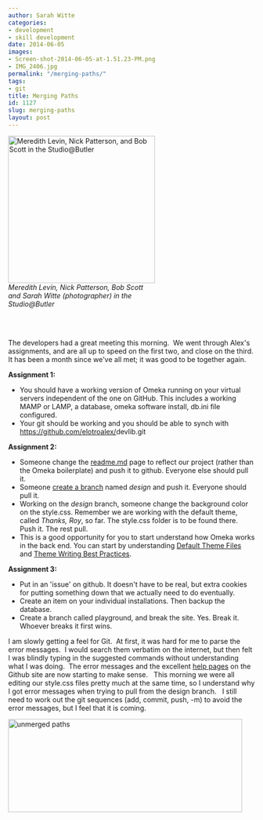 ```yaml
---
author: Sarah Witte
categories:
- development
- skill development
date: 2014-06-05
images:
- Screen-shot-2014-06-05-at-1.51.23-PM.png
- IMG_2406.jpg
permalink: "/merging-paths/"
tags:
- git
title: Merging Paths
id: 1127
slug: merging-paths
layout: post
---
```

<a href='{{ "/wp-content/uploads/2014/06/IMG_2406.jpg" | relative_url }}'>
  <img class='size-medium wp-image-1126 ' alt='Meredith Levin, Nick Patterson, and Bob Scott in the Studio@Butler' src='{{ "/wp-content/uploads/2014/06/IMG_2406-225x300.jpg" | relative_url }}' width="300"/>
</a>
<div style="width:300"><i>Meredith Levin, Nick Patterson, Bob Scott and
  Sarah Witte (photographer) in the Studio@Butler</i></div>

<br/><br/>

The developers had a great meeting this morning.  We went through Alex's assignments, and are all up to speed on the first two, and close on the third. It has been a month since we've all met; it was good to be together again.

<strong>Assignment 1:</strong>
- You should have a working version of Omeka running on your virtual servers independent of the one on GitHub. This includes a working MAMP or LAMP, a database, omeka software install, db.ini file configured.
- Your git should be working and you should be able to synch with <a href='https://github.com/elotroalex/devlib.git'>https://github.com/elotroalex/<wbr />devlib.git</a>

<strong>Assignment 2:</strong>
- Someone change the <a href='http://readme.md'>readme.md</a> page to reflect our project (rather than the Omeka boilerplate) and push it to github. Everyone else should pull it.
- Someone <a href='http://git-scm.com/book/en/Git-Branching-Basic-Branching-and-Merging'>create a branch</a> named <i>design</i> and push it. Everyone should pull it.
- Working on the <i>design</i> branch, someone change the background color on the style.css. Remember we are working with the default theme, called <i>Thanks, Roy</i>, so far. The style.css folder is to be found there. Push it. The rest pull.
- This is a good opportunity for you to start understand how Omeka works in the back end. You can start by understanding <a href='http://omeka.org/codex/Understanding_Default_Theme_Files'>Default Theme Files</a> and <a href='http://omeka.org/codex/Theme_Writing_Best_Practices'>Theme Writing Best Practices</a>.

<strong>Assignment 3:</strong>
- Put in an 'issue' on github. It doesn't have to be real, but extra cookies for putting something down that we actually need to do eventually.
- Create an item on your individual installations. Then backup the database.
- Create a branch called playground, and break the site. Yes. Break it. Whoever breaks it first wins.


I am slowly getting a feel for Git.  At first, it was hard for me to parse the error messages.  I would search them verbatim on the internet, but then felt I was blindly typing in the suggested commands without understanding what I was doing.  The error messages and the excellent <a href='https://help.github.com/articles/resolving-a-merge-conflict-from-the-command-line'>help pages</a> on the Github site are now starting to make sense.   This morning we were all editing our style.css files pretty much at the same time, so I understand why I got error messages when trying to pull from the design branch.   I still need to work out the git sequences (add, commit, push, -m) to avoid the error messages, but I feel that it is coming.

<a href='{{ "/wp-content/uploads/2014/06/Screen-shot-2014-06-05-at-1.51.23-PM.png" | relative_url }}'><img class='aligncenter' alt='unmerged paths' src='{{ "/wp-content/uploads/2014/06/Screen-shot-2014-06-05-at-1.51.23-PM.png" | relative_url }}' width='478' height='190' /></a>
